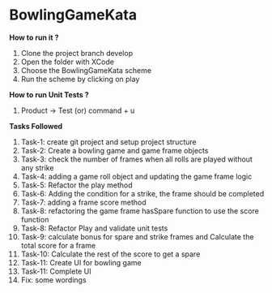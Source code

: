 # BowlingGameKata

**How to run it ?**

1. Clone the project branch develop
2. Open the folder with XCode 
3. Choose the BowlingGameKata scheme 
4. Run the scheme by clicking on play 

**How to run Unit Tests ?**
1. Product -> Test (or) command + u 

 
 **Tasks Followed**

1. Task-1: create git project and setup project structure
2. Task-2: Create a bowling game and game frame objects
3. Task-3: check the number of frames when all rolls are played without any strike
4. Task-4: adding a game roll object and updating the game frame logic
5. Task-5: Refactor the play method
6. Task-6: Adding the condition for a strike, the frame should be completed 
7. Task-7: adding a frame score method
8. Task-8: refactoring the game frame hasSpare function to use the score function 
9. Task-8: Refactor Play and validate unit tests
10. Task-9: calculate bonus for spare and strike frames and Calculate the total score for a frame
11. Task-10: Calculate the rest of the score to get a spare
12. Task-11: Create UI for bowling game
13. Task-11: Complete UI
14. Fix: some wordings
